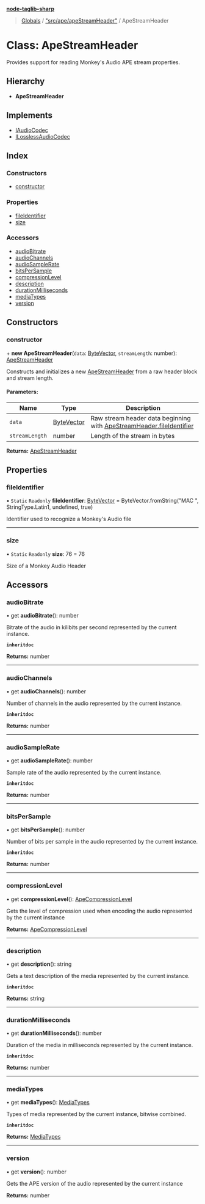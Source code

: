 **[node-taglib-sharp](../README.md)**

> [Globals](../globals.md) / ["src/ape/apeStreamHeader"](../modules/_src_ape_apestreamheader_.md) / ApeStreamHeader

# Class: ApeStreamHeader

Provides support for reading Monkey's Audio APE stream properties.

## Hierarchy

* **ApeStreamHeader**

## Implements

* [IAudioCodec](../interfaces/_src_icodec_.iaudiocodec.md)
* [ILosslessAudioCodec](../interfaces/_src_icodec_.ilosslessaudiocodec.md)

## Index

### Constructors

* [constructor](_src_ape_apestreamheader_.apestreamheader.md#constructor)

### Properties

* [fileIdentifier](_src_ape_apestreamheader_.apestreamheader.md#fileidentifier)
* [size](_src_ape_apestreamheader_.apestreamheader.md#size)

### Accessors

* [audioBitrate](_src_ape_apestreamheader_.apestreamheader.md#audiobitrate)
* [audioChannels](_src_ape_apestreamheader_.apestreamheader.md#audiochannels)
* [audioSampleRate](_src_ape_apestreamheader_.apestreamheader.md#audiosamplerate)
* [bitsPerSample](_src_ape_apestreamheader_.apestreamheader.md#bitspersample)
* [compressionLevel](_src_ape_apestreamheader_.apestreamheader.md#compressionlevel)
* [description](_src_ape_apestreamheader_.apestreamheader.md#description)
* [durationMilliseconds](_src_ape_apestreamheader_.apestreamheader.md#durationmilliseconds)
* [mediaTypes](_src_ape_apestreamheader_.apestreamheader.md#mediatypes)
* [version](_src_ape_apestreamheader_.apestreamheader.md#version)

## Constructors

### constructor

\+ **new ApeStreamHeader**(`data`: [ByteVector](_src_bytevector_.bytevector.md), `streamLength`: number): [ApeStreamHeader](_src_ape_apestreamheader_.apestreamheader.md)

Constructs and initializes a new [ApeStreamHeader](_src_ape_apestreamheader_.apestreamheader.md) from a raw header block and stream
length.

#### Parameters:

Name | Type | Description |
------ | ------ | ------ |
`data` | [ByteVector](_src_bytevector_.bytevector.md) | Raw stream header data beginning with [ApeStreamHeader.fileIdentifier](_src_ape_apestreamheader_.apestreamheader.md#fileidentifier) |
`streamLength` | number | Length of the stream in bytes  |

**Returns:** [ApeStreamHeader](_src_ape_apestreamheader_.apestreamheader.md)

## Properties

### fileIdentifier

▪ `Static` `Readonly` **fileIdentifier**: [ByteVector](_src_bytevector_.bytevector.md) = ByteVector.fromString("MAC ", StringType.Latin1, undefined, true)

Identifier used to recognize a Monkey's Audio file

___

### size

▪ `Static` `Readonly` **size**: 76 = 76

Size of a Monkey Audio Header

## Accessors

### audioBitrate

• get **audioBitrate**(): number

Bitrate of the audio in kilibits per second represented by the current instance.

**`inheritdoc`** 

**Returns:** number

___

### audioChannels

• get **audioChannels**(): number

Number of channels in the audio represented by the current instance.

**`inheritdoc`** 

**Returns:** number

___

### audioSampleRate

• get **audioSampleRate**(): number

Sample rate of the audio represented by the current instance.

**`inheritdoc`** 

**Returns:** number

___

### bitsPerSample

• get **bitsPerSample**(): number

Number of bits per sample in the audio represented by the current instance.

**`inheritdoc`** 

**Returns:** number

___

### compressionLevel

• get **compressionLevel**(): [ApeCompressionLevel](../enums/_src_ape_apestreamheader_.apecompressionlevel.md)

Gets the level of compression used when encoding the audio represented by the current
instance

**Returns:** [ApeCompressionLevel](../enums/_src_ape_apestreamheader_.apecompressionlevel.md)

___

### description

• get **description**(): string

Gets a text description of the media represented by the current instance.

**`inheritdoc`** 

**Returns:** string

___

### durationMilliseconds

• get **durationMilliseconds**(): number

Duration of the media in milliseconds represented by the current instance.

**`inheritdoc`** 

**Returns:** number

___

### mediaTypes

• get **mediaTypes**(): [MediaTypes](../enums/_src_icodec_.mediatypes.md)

Types of media represented by the current instance, bitwise combined.

**`inheritdoc`** 

**Returns:** [MediaTypes](../enums/_src_icodec_.mediatypes.md)

___

### version

• get **version**(): number

Gets the APE version of the audio represented by the current instance

**Returns:** number
